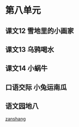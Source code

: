 # 第八单元

## 课文12 雪地里的小画家

<Ebook grade="xxyw1a" :pages="104" :paged="105" ></Ebook>


## 课文13 乌鸦喝水

<Ebook grade="xxyw1a" :pages="106" :paged="107" ></Ebook>


## 课文14 小蜗牛

<Ebook grade="xxyw1a" :pages="108" :paged="110" ></Ebook>


## 口语交际 小兔运南瓜

<Ebook grade="xxyw1a" :pages="111" :paged="111" ></Ebook>


## 语文园地八

<Ebook grade="xxyw1a" :pages="112" :paged="114" ></Ebook>


[zanshang](../res/zanshang.md ':include')